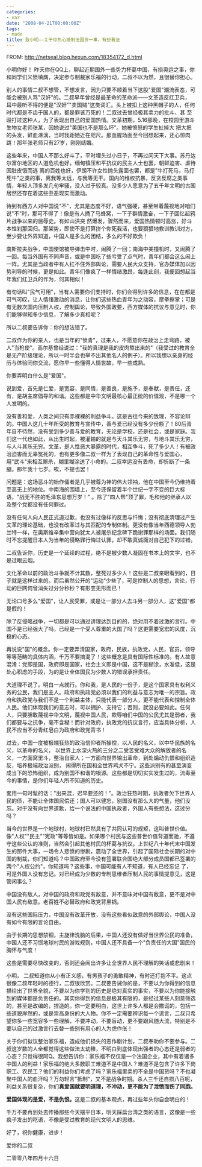 ```yaml
---
categories:
- var
date: "2008-04-21T00:00:00Z"
tags:
- made
title: 致小明——关于你热心抵制法国货一事，有些看法
---
```


FROM: http://netseal.blog.hexun.com/18354172_d.html

小明你好！ 
昨天你在QQ上，聊起近期国外一些势力杯葛中国，有损奥运之事，你和同学们义愤填膺，决定参与制裁家乐福的行动，二叔不以为然，且很替你担心。 

别人的事情二叔不想管，不想发言，因为只要不顺着当下这股"爱国"潮流表态，可能会被别人骂"汉奸"的。二叔早年曾经是最革命的革命派——文革造反红卫兵， 耳中最听不得的便是"汉奸""卖国贼"这类词汇。头上被扣上这种黑帽子的人，任何时代都是不齿于国人的，都是罪该万死的！二叔过去曾经极其卖力的批斗、甚 至殴打过这种人，为了表现出自己的爱国热情。文革初期，5.16那晚，在校园里游斗生物女老师张某，因她说过"美国也不是那么坏"。她被愤怒的学生扯掉大 把大把的头发，鲜血淋漓，当时我距她近在咫尺。那血腥场面至今回想起来，还心惊肉跳！那年张老师只有27岁，刚刚结婚。 
 
这些年来，中国人不那么好斗了，平时埋头过小日子，不再过问天下大事。苏丹达尔富尔地区的人道危机也好，缅甸镇压和平抗议的民主人士也罢，朝鲜迫害、虐待因肚皮饿而逃 离的百姓也好，伊朗不许女性抛头露面也罢，都是"牛打死马，马打死牛"之类的事，离我等太远，与我等无干。国内的维权抗暴，反贪反腐之类事情，年轻人顶多发几句牢骚，没人过于较真。没多少人愿意为了五千年文明的古国居然还存在着这些丑恶现实而激动。 

待到有西方人对中国说"不"，尤其是态度不好，语气强硬，甚至带着蔑视地对咱们说"不"时，那可不得了！像是有人捅了马蜂窝，一下子群情激奋，一下子回忆起鸦片战争以来的屈辱史。有如山洪突 然爆发，骤然而来，爱国热情顿时高涨，好斗本性刹那回归。那架势，即使不是打算拼个你死我活，也要狠狠地教训教训对方，至少要让外界知道，中国人是多么的团结，多么的不好欺负！ 
 
南斯拉夫战争，中国使馆被导弹击中时，闹腾了一回；南海中美撞机时，又闹腾了一回。每当外国有不同声音，或是中国吃了些亏受了点气时，青年们都会这么闹上一阵。尤其是当政者中有人扛不住外部舆论，需要人民大众支持，官办媒体加以因势利导的时候，更是如此。青年们像疯了一样情绪激昂，每逢此刻，我便回想起当年我们红卫兵的作为，何其相似！ 

有句话叫"民气可用"，当有人需要你们支持时，你们会得到许多的信息，在在都是可气可叹，让人情绪激动的消息，让你们这些热血青年为之动容，摩拳擦掌；可是有无数次国内压制人权，控制舆论，导致外国政要，西方媒体的抗议与意见时，你们能够得知多少信息，了解多少真相呢？ 
 
所以二叔要告诉你：你的想法错了。 

二叔作为你的亲人，也是当年的"愤青"，过来人，不愿意你在政治上走弯路，被人"当枪使"。高尔基曾经说过："我的真理是我的皮肉熬出来的"（我受过的教育全是无产阶级理论，所以一时半会也举不出其他名人的例子）。所以我想以亲身的经历与体验同你交流，愿你早一些懂得人情世故，早一些成熟。 

你要弄明白什么是"爱国"。 

说到爱，首先是仁爱，是宽容，是同情，是善良，是施予，是奉献，是责任，还有，是胡主席倡导的和谐。这些都是中华文明最核心最正统的价值观，不是哪一个人发明的。 
 
没有善和爱，人类之间只有赤裸裸的利益争斗。这是古往今来的致理，不容论辩的。中国人这几十年所受的教育与宣传中，善与爱已经没有多少份额了！80后青年自不待然，没有受到多少善与爱的教育，无论是学校，还是社会，或是家庭。我们这一代也如此，从出生时起，被灌输的就是与天斗其乐无穷，与地斗其乐无穷，与人斗其乐无穷。文革，是人性恶大暴露的时代，相互争斗，死了多少人！有被政治迫害而无辜冤死的，也有更多像二叔一样为了表现自己的革命性与爱国心，用"武斗"来相互厮杀，糊里糊涂送了小命的。二叔幸运没有丢命，却折断了一条腿。那年我十七岁。唉，不提也罢！ 
 
问题是：这场恶斗的始作俑者是几乎被尊为神的伟大领袖，他在中国至今仍维持着至高无上的地位。中南海的围墙上，至今还保留着半个世纪一字不变的巨大标语，"战无不胜的毛泽东思想万岁！" 。除了"四人帮"顶了罪，毛和他的继承人以及整个党都没有任何罪过。 

没有任何人向人民正式道过歉，也没有过像样的反思与忏悔；没有彻底清理过产生文革的理论基础，也没有改革过与其匹配的专制体制。更没有像当年西德领导人勃兰特一样，在奥斯维辛集中营向犹太人被屠杀纪念碑下跪谢罪那样的场面。我们随时不忘提醒日本人为当年的侵略罪行悔过认罪，却不敢真诚面对自己犯下的过错。
 
二叔告诉你，历史是一个延续的过程，绝不是被少数人凝固在书本上的文字，也不是过眼云烟。 

文化革命以前的政治斗争就不计其数，整死过多少人！这些是二叔亲眼看到的，日子就是这样过来的。而后虽然公开的"运动"少些了，可是控制人的思想，言论，行动的巨网何曾消失过分分秒秒？有形变无形而已！ 

无论口号多么"爱国"，让人民受罪，或是让一部分人去斗另一部分人，这"爱国"都是假的！ 

除了反侵略战争，一切都是可以通过讲理达到目的的，绝对用不着过激的言行。中国不是已经强大了吗，已经是一个受人尊重的大国了吗？这更需要宽宏的风度，沉稳的心态。 
 
再说说"国"的概念。你一定要弄清国家，政府，民族，执政党，人民，官员，领导等等范畴的具体内涵，千万不要搞混了！这些概念是具有国际性标准的。有人故意混淆：党即是国，政府即是国家，社会主义即是中国，这不是糊涂，水准低，这是处心积虑的手段，为的是让全体国民为少数人的错误承担责任。 

大道理不说了。明白一点就行。你和我，是人民的一份子，是这个国家具有权利义务的公民，我们是主人。政府和执政党必须以我们的利益与意志为唯一的宗旨。政府和执政党与我们不是一个利益主体，只能代表一部分人，更不能代表和控制全体人民。他们体现我们的意志时，可以拥护、支持它；否则，就没必要如此。任何人，只要胆敢蔑视中华文明，蔑视中国人民，欺辱咱们中国的公民尤其是弱者，我们都要与之抗争，毫不含糊！而针对政府，执政党的抗议言行，应当具体分析，人民不应当不分青红皂白为政府和政党背书！ 
 
过去，中国一度被极端狂热的政治信仰者所操控，以人民的名义，以中华民族的名义，以革命的名义， 以世界上水深火热的三分之二受苦受难大众的解放者的名义，一方面窝里斗，整治自家人；一方面向世界输出革命，到处煽动仇恨和组织造反，培养极端政治派别， 闹得所在国和全世界鸡犬不宁。这些派别有的甚至演变成当下的恐怖组织，成为别国不和谐的根源。这些都是切切实实发生过的，流毒至今的事情，是你们年轻人所不知道的历史。 

套用一句时髦的话："出来混，迟早要还的！"。政治狂热时期，执政者欠下世界人民的债，不能让全体国民偿还；国人可以健忘，别国没有那么大的气量，他们没忘。对于没有向世界道歉，给一个说法的中国执政者，外国人有些想法，这过分吗？ 
 
当今的世界是一个地球村，地球村已然具有了共同认可的规矩，这叫普世价值。像"人权""民主""宪政"等等皆如是。如果哪个村民与这些普世价值背道而驰，不遵守这些公认的准则，当然会引起其他村民的杯葛与抗议。上世纪八十年代末中国发生的那件大事，一场令人悲愤的惨剧，震动了全世界，引起了国际社会长期的对中国的制裁，你们知道吗？中国政府至今没有签署联合国绝大部分成员国都已签署的两个"人权公约"，你知道吗？这些事，中国可能有人不知道，有人已经忘记 了，可是外国人没有忘记。对已经成为少数的专制思维者压制人民的事情提意见，这是管闲事么？ 
 
中国没有敌人，对中国的政府和政党有敌意，并不意味对中国有敌意，更不是对中国人民有敌意。老百姓不必替政府和政党背黑锅。 

没有这些国际压力，中国没有改革开放，没有这些看似敌意的外部舆论，中国人没有如今有限的言论自由。 

由于长期的思想禁锢，主旋律洗脑的后果，中国人还没有做好当世界公民的准备，中国人还不习惯地球村民的游戏规则，中国人还不具备一个"负责任的大国"国民的胸怀与气度！ 

这些是需要尽快改变的，否则还会闹出许多让全世界人民不理解的笑话或悲剧来！ 
 
小明， 二叔知道你从小有正义感，有男孩子的勇敢精神，有时还打抱不平。这点很像二叔年轻时的德行，二叔很欣赏。二叔要告诫你的是，不要以为你得到的信息描绘出了世界全貌，不要以为你学到的历史是绝对真实的事实，不要以为你能接触到的媒体都是负责任的。其实你得到的信息是极其有限的，是经过某些人刻意筛选的，甚至是改编的，捏造的。你一定要明白，这世上许多人都是会撒谎的，包括一些道貌岸然的，或是崇高身份的大人物。你不一定需要辨识每一个谎言，二叔只希望你多一些宽容多一些理解，不要冲动，不要盲动，更不要跟风随大流，特别是不要以自己的过激言行去替一些别有用心的人为虎作伥！ 
 
关于你们拟议整治家乐福，造成他们损失的恶作剧计划，二叔奉劝你不要参与。二叔这岁数的人全都觉得这些做法太幼稚，不明白到底体现出强者的心态还是弱者的心态？只觉得很阿Q。我想告诉你：家乐福不仅仅是一个法国企业，其中有着诸多中国人的利益！家乐福的绝大多数职工难道不是中国人？难道不是包含了许多下岗职工、农民工？他们的利益你们考虑了吗？家乐福里卖的不全是中国货吗？不也凝聚中国人的血汗吗？万勿轻言"抵制"，又不是战争时期。杀人三千还自损八百呢，利益关系很复杂，你们<span style="font-weight: bold;">真爱国就要明道理，不冲动，更不能为了泄愤而伤了同胞。 </span>
 
<span style="font-weight: bold;">爱国体现的是爱，不是仇恨。</span>这是二叔的基本观点，再过些年头你自会明白的！ 

千万不要再到处去传播那些今天摆平日本，明天踩扁台湾之类的语言，这像是一些疯子发出的呓语，不像是受过教育的现代文明人的思维。 

好了，祝你健康，进步！ 

爱你的二叔 

二零零八年四月十六日
